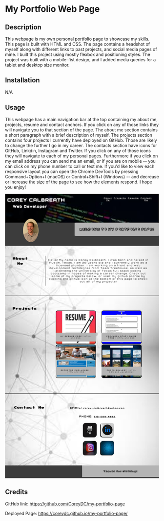 # My Portfolio Web Page

## Description

This webpage is my own personal portfolio page to showcase my skills. This page is built with HTML and CSS. The page contains a headshot of myself along with different links to past projects, and social media pages of mine. I built this project using mostly flexbox and positioning styles. The project was built with a mobile-fist design, and I added media queries for a tablet and desktop size monitor. 

## Installation 

N/A

## Usage

This webpage has a main navigation bar at the top containing my about me, projects, resume and contact anchors. If you click on any of those links they will navigate you to that section of the page. The about me section contains a short paragraph with a brief description of myself. The projects section contains four projects I currently have deployed on GitHub. Those are likely to change the further I go in my career. The contacts section have icons for GitHub, Linkdin, Instagram and Twitter. If you click on any of those icons they will navigate to each of my personal pages. Furthermore if you click on my email address you can send me an email, or if you are on mobile -- you can click on my phone number to call or text me. If you'd like to view each responsive layout you can open the Chrome DevTools by pressing Command+Option+I (macOS) or Control+Shift+I (Windows) -- and decrease or increase the size of the page to see how the elements respond. I hope you enjoy!

![Alt text](assets/images/screenshot.png)

## Credits

GitHub link: https://github.com/CoreyDC/my-portfolio-page

Deployed Page: https://coreydc.github.io/my-portfolio-page/